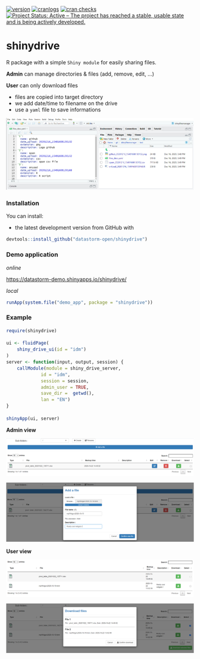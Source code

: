[![version](http://www.r-pkg.org/badges/version/shinydrive)](https://CRAN.R-project.org/package=shinydrive)
[![cranlogs](http://cranlogs.r-pkg.org/badges/shinydrive)](https://CRAN.R-project.org/package=shinydrive)
[![cran checks](https://cranchecks.info/badges/worst/shinydrive)](https://cranchecks.info/pkgs/shinydrive)
[![Project Status: Active – The project has reached a stable, usable state and is being actively developed.](https://www.repostatus.org/badges/latest/active.svg)](https://www.repostatus.org/#active)

# shinydrive


R package with a simple ``Shiny module`` for easily sharing files.

**Admin** can manage directories & files (add, remove, edit, ...)

**User** can only download files

- files are copied into target directory
- we add date/time to filename on the drive
- use a ``yaml`` file to save informations

![](inst/demo_app/www/figures/files.PNG)

### Installation

You can install:

-   the latest development version from GitHub with

``` r
devtools::install_github("datastorm-open/shinydrive")
```

### Demo application

*online*

https://datastorm-demo.shinyapps.io/shinydrive/

*local*

``` r
runApp(system.file("demo_app", package = "shinydrive"))
```

### Example

``` r
require(shinydrive)

ui <- fluidPage(
    shiny_drive_ui(id = "idm")
)
server <- function(input, output, session) {
    callModule(module = shiny_drive_server,
             id = "idm",
             session = session,
             admin_user = TRUE,
             save_dir =  getwd(),
             lan = "EN")
}

shinyApp(ui, server)
```

**Admin view**

![](inst/demo_app/www/figures/sd_1.PNG)

![](inst/demo_app/www/figures/ad_2.PNG)

**User view**

![](inst/demo_app/www/figures/sd_3.PNG)

![](inst/demo_app/www/figures/sd_4.PNG)

